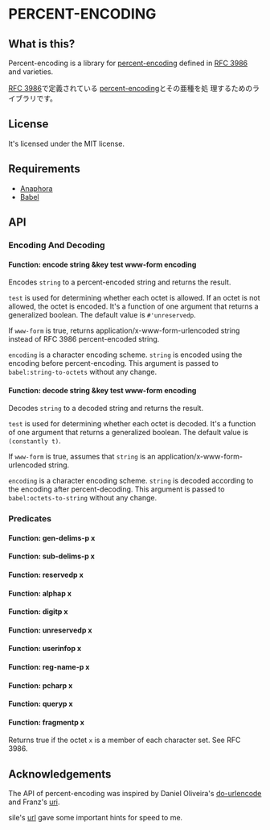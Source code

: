 PERCENT-ENCODING
================

What is this?
-------------

Percent-encoding is a library for
[percent-encoding](http://tools.ietf.org/html/rfc3986#section-2.1) defined in
[RFC 3986](http://tools.ietf.org/html/rfc3986) and varieties.

[RFC 3986](http://tools.ietf.org/html/rfc3986)で定義されている
[percent-encoding](http://tools.ietf.org/html/rfc3986#section-2.1)とその亜種を処
理するためのライブラリです。

License
-------

It's licensed under the MIT license.

Requirements
------------

* [Anaphora](http://common-lisp.net/project/anaphora/)
* [Babel](http://common-lisp.net/project/babel/)

API
---

### Encoding And Decoding

#### Function: encode string &key test www-form encoding

Encodes `string` to a percent-encoded string and returns the result.

`test` is used for determining whether each octet is allowed. If an octet is not
allowed, the octet is encoded. It's a function of one argument that returns a
generalized boolean. The default value is `#'unreservedp`.

If `www-form` is true, returns application/x-www-form-urlencoded string instead
of RFC 3986 percent-encoded string.

`encoding` is a character encoding scheme. `string` is encoded using the
encoding before percent-encoding. This argument is passed to
`babel:string-to-octets` without any change.

#### Function: decode string &key test www-form encoding

Decodes `string` to a decoded string and returns the result.

`test` is used for determining whether each octet is decoded. It's a function of
one argument that returns a generalized boolean. The default value is
`(constantly t)`.

If `www-form` is true, assumes that `string` is an
application/x-www-form-urlencoded string.

`encoding` is a character encoding scheme. `string` is decoded according to the
encoding after percent-decoding. This argument is passed to
`babel:octets-to-string` without any change.

### Predicates

#### Function: gen-delims-p x
#### Function: sub-delims-p x
#### Function: reservedp x
#### Function: alphap x
#### Function: digitp x
#### Function: unreservedp x
#### Function: userinfop x
#### Function: reg-name-p x
#### Function: pcharp x
#### Function: queryp x
#### Function: fragmentp x

Returns true if the octet `x` is a member of each character set. See RFC 3986.

Acknowledgements
----------------

The API of percent-encoding was inspired by Daniel Oliveira's
[do-urlencode](https://github.com/drdo/do-urlencode) and Franz's
[uri](https://github.com/franzinc/uri).

sile's [url](http://d.hatena.ne.jp/sile/20091216/1260980935) gave some important
hints for speed to me.
